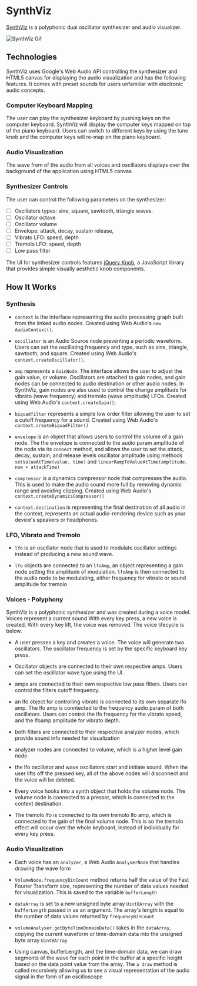 # SynthViz

[SynthViz](https://www.joetessy.life/synthviz "SynthViz") is a polyphonic dual oscillator synthesizer and audio visualizer.

![SynthViz Gif](./images/synthviz.gif)

## Technologies

SynthViz uses Google's Web Audio API controlling the synthesizer and HTML5 canvas for displaying the audio visualization and has the following features. It comes with preset sounds for users unfamiliar with electronic audio concepts.

### Computer Keyboard Mapping

The user can play the synthesizer keyboard by pushing keys on the computer keyboard. SynthViz will display the computer keys mapped on top of the piano keyboard. Users can switch to different keys by using the tune knob and the computer keys will re-map on the piano keyboard.

### Audio Visualization

The wave from of the audio from all voices and oscillators displays over the background of the application using HTML5 canvas.

### Synthesizer Controls

 The user can control the following parameters on the synthesizer:

- [ ] Oscillators types: sine, square, sawtooth, triangle waves.
- [ ] Oscillator octave
- [ ] Oscillator volume
- [ ] Envelope: attack, decay, sustain release,
- [ ] Vibrato LFO: speed, depth
- [ ] Tremolo LFO: speed, depth
- [ ] Low pass filter

The UI for synthesizer controls features [jQuery Knob](http://anthonyterrien.com/demo/knob/ "jQuery Knob"), a JavaScript library that provides simple visually aesthetic knob components.

## How It Works

### Synthesis

* ```context``` is the interface representing the audio processing graph built from the linked audio nodes. Created using Web Audio's ```new AudioContext()```.

* ```oscillator``` is an  Audio Source node preventing a periodic waveform. Users can set the oscillating frequency and type, such as sine, triangle, sawtooth, and square. Created using Web Audio's ```context.createOscillator()```.

* ``` amp ``` represents a ``GainNode``. The interface allows the user to adjust the gain value, or volume. Oscillators are attached to gain nodes, and gain nodes can be connected to audio destination or other audio nodes. In SynthViz, gain nodes are also used to control the change amplitude for vibrato (wave frequency) and tremolo (wave amplitude) LFOs. Created using Web Audio's ```context.createGain()```;

* ```biquadfilter``` represents a simple low order filter allowing the user to set a cutoff frequency for a sound. Created using Web Audio's ```context.createBiquadFilter()```

* ```envelope``` is an object that allows users to control the volume of a gain node. The the envelope is connected to the audio param amplitude of the node via its ```connect``` method, and allows the user to set the attack, decay, sustain, and release levels oscillator amplitude using methods ```setValueAtTime(value, time)``` and ```linearRampToValueAtTime(amplitude, now + attackTime)```

* ```compressor``` is a dynamics compressor node that compresses the audio. This is used to make the audio sound more full by removing dynamic range and avoiding clipping. Created using Web Audio's ```context.createDynamicsCompressor()```

* ```context.destination``` is representing the final destination of all audio in the context, represents an actual audio-rendering device such as your device's speakers or headphones.


### LFO, Vibrato and Tremolo

*  ```lfo``` is an oscillator node that is used to modulate oscillator settings instead of producing a new sound wave.

* ```lfo``` objects are connected to an ```lfoAmp```, an object representing a gain node setting the amplitude of modulation.  ```lfoAmp``` is then connected to the audio node to be modulating, either frequency for vibrato or sound amplitude for tremolo


### Voices - Polyphony

SynthViz is a polyphonic synthesizer and was created during a voice model. Voices represent a current sound With every key press, a new voice is created. With every key lift, the voice was removed. The voice lifecycle is below.

* A user presses a key and creates a voice. The voice will generate two oscillators. The oscillator frequency is set by the specific keyboard key press.

* Oscillator objects are connected to their own respective amps. Users can set the oscillator wave type using the UI.


* amps are connected to their own respective low pass filters. Users can control the filters cutoff frequency.

* an lfo object for controlling vibrato is connected to its own separate lfo amp. The lfo amp is conntected to the frequency audio param of both oscillators. Users can control the lfo frequency for the vibrato speed, and the lfoamp amplitude for vibrato depth.

* both filters are connected to their respective analyzer nodes, which provide sound info needed for visualization

* analyzer nodes are connected to volume, which is a higher level gain node

* the lfo oscillator and wave oscillators start and initiate sound. When the user lifts off the pressed key, all of the above nodes will disconnect and the voice will be deleted.

* Every voice hooks into a synth object that holds the volume node. The volume node is connected to a pressor, which is connected to the  context destination.

* The tremolo lfo is connected to its own tremolo lfo amp, which is connected to the gain of the final volume node. This is so the tremolo effect will occur over the whole keyboard, instead of individually for every key press.

### Audio Visualization

*  Each voice has an ```analyzer```, a Web Audio ```AnalyserNode``` that handles drawing the wave form

* ```VolumeNode.frequencyBinCount``` method returns half the value of the Fast Fourier Transform size, representing the number of data values needed for visualization. This is saved to the variable ```bufferLength```

* ```dataArray``` is set to a new unsigned byte array ```Uint8Array``` with the ```bufferLength``` passed in as an argument. The array's length is equal to the number of data values returned by ```frequencyBinCount```

* `volumeAnalyser.getByteTimeDomainData()` takes in the ```dataArray```, copying the current waveform or time-domain data into the unsigned byte array ```Uint8Array```

* Using canvas, bufferLength, and the time-domain data, we can draw segments of the wave for each point in the buffer at a specific height based on the data point value from the array. The ```a draw``` method is called recursively allowing us to see a visual representation of the audio signal in the form of an oscilloscope
